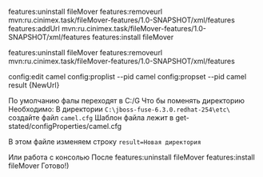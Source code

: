 
features:uninstall fileMover
features:removeurl mvn:ru.cinimex.task/fileMover-features/1.0-SNAPSHOT/xml/features
features:addUrl mvn:ru.cinimex.task/fileMover-features/1.0-SNAPSHOT/xml/features
features:install fileMover

features:uninstall fileMover
features:removeurl mvn:ru.cinimex.task/fileMover-features/1.0-SNAPSHOT/xml/features


config:edit camel
config:proplist --pid camel
config:propset --pid camel result {NewUrl}



По умолчанию фалы переходят в C:/G
Что бы поменять директорию Необходимо:
В директории `C:\jboss-fuse-6.3.0.redhat-254\etc\ ` создайте файл `camel.cfg`
Шаблон файла лежит в get-stated/configProperties/camel.cfg

В этом файле изменяем строку `result=Новая директория`

Или работа с консолью 
После
features:uninstall fileMover
features:install fileMover
Готово!)

